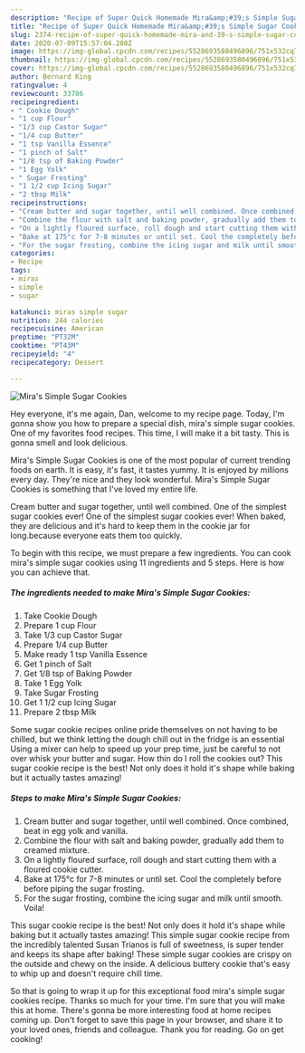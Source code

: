 ```yaml
---
description: "Recipe of Super Quick Homemade Mira&amp;#39;s Simple Sugar Cookies"
title: "Recipe of Super Quick Homemade Mira&amp;#39;s Simple Sugar Cookies"
slug: 2374-recipe-of-super-quick-homemade-mira-and-39-s-simple-sugar-cookies
date: 2020-07-09T15:57:04.280Z
image: https://img-global.cpcdn.com/recipes/5528693580496896/751x532cq70/miras-simple-sugar-cookies-recipe-main-photo.jpg
thumbnail: https://img-global.cpcdn.com/recipes/5528693580496896/751x532cq70/miras-simple-sugar-cookies-recipe-main-photo.jpg
cover: https://img-global.cpcdn.com/recipes/5528693580496896/751x532cq70/miras-simple-sugar-cookies-recipe-main-photo.jpg
author: Bernard King
ratingvalue: 4
reviewcount: 33786
recipeingredient:
- " Cookie Dough"
- "1 cup Flour"
- "1/3 cup Castor Sugar"
- "1/4 cup Butter"
- "1 tsp Vanilla Essence"
- "1 pinch of Salt"
- "1/8 tsp of Baking Powder"
- "1 Egg Yolk"
- " Sugar Frosting"
- "1 1/2 cup Icing Sugar"
- "2 tbsp Milk"
recipeinstructions:
- "Cream butter and sugar together, until well combined. Once combined, beat in egg yolk and vanilla."
- "Combine the flour with salt and baking powder, gradually add them to creamed mixture."
- "On a lightly floured surface, roll dough and start cutting them with a floured cookie cutter."
- "Bake at 175°c for 7-8 minutes or until set. Cool the completely before before piping the sugar frosting."
- "For the sugar frosting, combine the icing sugar and milk until smooth. Voila!"
categories:
- Recipe
tags:
- miras
- simple
- sugar

katakunci: miras simple sugar 
nutrition: 244 calories
recipecuisine: American
preptime: "PT32M"
cooktime: "PT43M"
recipeyield: "4"
recipecategory: Dessert

---
```



![Mira&#39;s Simple Sugar Cookies](https://img-global.cpcdn.com/recipes/5528693580496896/751x532cq70/miras-simple-sugar-cookies-recipe-main-photo.jpg)

Hey everyone, it's me again, Dan, welcome to my recipe page. Today, I'm gonna show you how to prepare a special dish, mira&#39;s simple sugar cookies. One of my favorites food recipes. This time, I will make it a bit tasty. This is gonna smell and look delicious.

Mira&#39;s Simple Sugar Cookies is one of the most popular of current trending foods on earth. It is easy, it's fast, it tastes yummy. It is enjoyed by millions every day. They're nice and they look wonderful. Mira&#39;s Simple Sugar Cookies is something that I've loved my entire life.

Cream butter and sugar together, until well combined. One of the simplest sugar cookies ever! One of the simplest sugar cookies ever! When baked, they are delicious and it&#39;s hard to keep them in the cookie jar for long.because everyone eats them too quickly.


To begin with this recipe, we must prepare a few ingredients. You can cook mira&#39;s simple sugar cookies using 11 ingredients and 5 steps. Here is how you can achieve that.

<!--inarticleads1-->

##### The ingredients needed to make Mira&#39;s Simple Sugar Cookies:

1. Take  Cookie Dough
1. Prepare 1 cup Flour
1. Take 1/3 cup Castor Sugar
1. Prepare 1/4 cup Butter
1. Make ready 1 tsp Vanilla Essence
1. Get 1 pinch of Salt
1. Get 1/8 tsp of Baking Powder
1. Take 1 Egg Yolk
1. Take  Sugar Frosting
1. Get 1 1/2 cup Icing Sugar
1. Prepare 2 tbsp Milk


Some sugar cookie recipes online pride themselves on not having to be chilled, but we think letting the dough chill out in the fridge is an essential Using a mixer can help to speed up your prep time, just be careful to not over whisk your butter and sugar. How thin do I roll the cookies out? This sugar cookie recipe is the best! Not only does it hold it&#39;s shape while baking but it actually tastes amazing! 

<!--inarticleads2-->

##### Steps to make Mira&#39;s Simple Sugar Cookies:

1. Cream butter and sugar together, until well combined. Once combined, beat in egg yolk and vanilla.
1. Combine the flour with salt and baking powder, gradually add them to creamed mixture.
1. On a lightly floured surface, roll dough and start cutting them with a floured cookie cutter.
1. Bake at 175°c for 7-8 minutes or until set. Cool the completely before before piping the sugar frosting.
1. For the sugar frosting, combine the icing sugar and milk until smooth. Voila!


This sugar cookie recipe is the best! Not only does it hold it&#39;s shape while baking but it actually tastes amazing! This simple sugar cookie recipe from the incredibly talented Susan Trianos is full of sweetness, is super tender and keeps its shape after baking! These simple sugar cookies are crispy on the outside and chewy on the inside. A delicious buttery cookie that&#39;s easy to whip up and doesn&#39;t require chill time. 

So that is going to wrap it up for this exceptional food mira&#39;s simple sugar cookies recipe. Thanks so much for your time. I'm sure that you will make this at home. There's gonna be more interesting food at home recipes coming up. Don't forget to save this page in your browser, and share it to your loved ones, friends and colleague. Thank you for reading. Go on get cooking!
